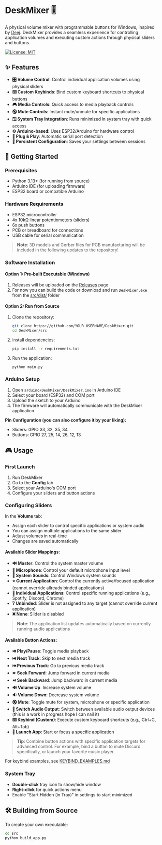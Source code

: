 # DeskMixer 🎚️

A physical volume mixer with programmable buttons for Windows, inspired by [Deej](https://github.com/omriharel/deej). DeskMixer provides a seamless experience for controlling application volumes and executing custom actions through physical sliders and buttons.

[![License: MIT](https://img.shields.io/badge/License-MIT-yellow.svg)](https://opensource.org/licenses/MIT)

## ✨ Features

- **🎛️ Volume Control**: Control individual application volumes using physical sliders
- **⌨️ Custom Keybinds**: Bind custom keyboard shortcuts to physical buttons
- **🎮 Media Controls**: Quick access to media playback controls
- **🔇 Mute Controls**: Instant mute/unmute for specific applications
- **🪟 System Tray Integration**: Runs minimized in system tray with quick access
- **⚙️ Arduino-based**: Uses ESP32/Arduino for hardware control
- **🔌 Plug & Play**: Automatic serial port detection
- **💾 Persistent Configuration**: Saves your settings between sessions

## 🚀 Getting Started

### Prerequisites

- Python 3.13+ (for running from source)
- Arduino IDE (for uploading firmware)
- ESP32 board or compatible Arduino

### Hardware Requirements

- ESP32 microcontroller
- 4x 10kΩ linear potentiometers (sliders)
- 6x push buttons
- PCB or breadboard for connections
- USB cable for serial communication

> **Note**: 3D models and Gerber files for PCB manufacturing will be included in the following updates to the repository!

### Software Installation

#### Option 1: Pre-built Executable (Windows)
1. Releases will be uploaded on the [Releases](../../releases) page
2. For now you can build the code or download and run `DeskMixer.exe` from the [src/dist/](src/dist/) folder

#### Option 2: Run from Source
1. Clone the repository:
   ```bash
   git clone https://github.com/YOUR_USERNAME/DeskMixer.git
   cd DeskMixer/src
   ```

2. Install dependencies:
   ```bash
   pip install -r requirements.txt
   ```

3. Run the application:
   ```bash
   python main.py
   ```

### Arduino Setup

1. Open `arduino/DeskMixer/DeskMixer.ino` in Arduino IDE
2. Select your board (ESP32) and COM port
3. Upload the sketch to your Arduino
4. The firmware will automatically communicate with the DeskMixer application

**Pin Configuration (you can also configure it by your liking):**
- Sliders: GPIO 33, 32, 35, 34
- Buttons: GPIO 27, 25, 14, 26, 12, 13

## 🎮 Usage

### First Launch

1. Run DeskMixer
2. Go to the **Config** tab
3. Select your Arduino's COM port
4. Configure your sliders and button actions

### Configuring Sliders

In the **Volume** tab:
- Assign each slider to control specific applications or system audio
- You can assign multiple applications to the same slider
- Adjust volumes in real-time
- Changes are saved automatically

#### Available Slider Mappings:
- **🔊 Master**: Control the system master volume
- **🎤 Microphone**: Control your default microphone input level
- **🔔 System Sounds**: Control Windows system sounds
- **⭐ Current Application**: Control the currently active/focused application (cannot override allready binded applications)
- **🎵 Individual Applications**: Control specific running applications (e.g., Spotify, Discord, Chrome)
- **❔ Unbinded**: Slider is not assigned to any target (cannot override current application)
- **❌ None**: Slider is disabled

> **Note**: The application list updates automatically based on currently running audio applications

#### Available Button Actions:
- **⏯️ Play/Pause**: Toggle media playback
- **⏭️ Next Track**: Skip to next media track
- **⏮️ Previous Track**: Go to previous media track
- **⏩ Seek Forward**: Jump forward in current media
- **⏪ Seek Backward**: Jump backward in current media
- **🔊 Volume Up**: Increase system volume
- **🔉 Volume Down**: Decrease system volume
- **🔇 Mute**: Toggle mute for system, microphone or specific application
- **🔀 Switch Audio Output**: Switch between available audio output devices (this is a work in progress hope I can nail it)
- **⌨️ Keybind (Custom)**: Execute custom keyboard shortcuts (e.g., Ctrl+C, Alt+Tab)
- **🚀 Launch App**: Start or focus a specific application

> **Tip**: Combine button actions with specific application targets for advanced control. For example, bind a button to mute Discord specifically, or launch your favorite music player.


For keybind examples, see [KEYBIND_EXAMPLES.md](KEYBIND_EXAMPLES.md)

### System Tray

- **Double-click** tray icon to show/hide window
- **Right-click** for quick actions menu
- Enable "Start Hidden (in Tray)" in settings to start minimized

## 🛠️ Building from Source

To create your own executable:

```bash
cd src
python build_app.py
